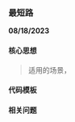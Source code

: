### 最短路

**08/18/2023**

#### 核心思想

> 适用的场景，

#### 代码模板

#### 相关问题

[//]: #
[Q]: https://leetcode.cn/problems/maximum-or/description/
